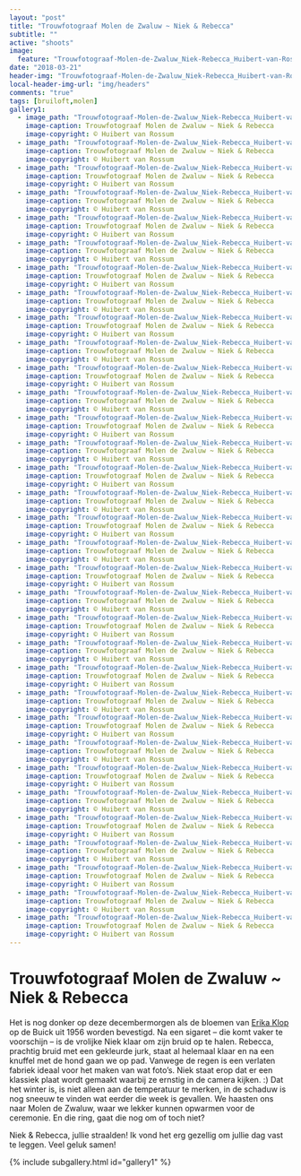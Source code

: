 ```yaml
---
layout: "post"
title: "Trouwfotograaf Molen de Zwaluw ~ Niek & Rebecca"
subtitle: ""
active: "shoots"
image:
  feature: "Trouwfotograaf-Molen-de-Zwaluw_Niek-Rebecca_Huibert-van-Rossum-Photography_16.jpg"
date: "2018-03-21"
header-img: "Trouwfotograaf-Molen-de-Zwaluw_Niek-Rebecca_Huibert-van-Rossum-Photography_16.jpg"
local-header-img-url: "img/headers"
comments: "true"
tags: [bruiloft,molen]
gallery1:
  - image_path: "Trouwfotograaf-Molen-de-Zwaluw_Niek-Rebecca_Huibert-van-Rossum-Photography_16.jpg"
    image-caption: Trouwfotograaf Molen de Zwaluw ~ Niek & Rebecca
    image-copyright: © Huibert van Rossum
  - image_path: "Trouwfotograaf-Molen-de-Zwaluw_Niek-Rebecca_Huibert-van-Rossum-Photography_24.jpg"
    image-caption: Trouwfotograaf Molen de Zwaluw ~ Niek & Rebecca
    image-copyright: © Huibert van Rossum
  - image_path: "Trouwfotograaf-Molen-de-Zwaluw_Niek-Rebecca_Huibert-van-Rossum-Photography_01.jpg"
    image-caption: Trouwfotograaf Molen de Zwaluw ~ Niek & Rebecca
    image-copyright: © Huibert van Rossum
  - image_path: "Trouwfotograaf-Molen-de-Zwaluw_Niek-Rebecca_Huibert-van-Rossum-Photography_02.jpg"
    image-caption: Trouwfotograaf Molen de Zwaluw ~ Niek & Rebecca
    image-copyright: © Huibert van Rossum
  - image_path: "Trouwfotograaf-Molen-de-Zwaluw_Niek-Rebecca_Huibert-van-Rossum-Photography_03.jpg"
    image-caption: Trouwfotograaf Molen de Zwaluw ~ Niek & Rebecca
    image-copyright: © Huibert van Rossum
  - image_path: "Trouwfotograaf-Molen-de-Zwaluw_Niek-Rebecca_Huibert-van-Rossum-Photography_04.jpg"
    image-caption: Trouwfotograaf Molen de Zwaluw ~ Niek & Rebecca
    image-copyright: © Huibert van Rossum
  - image_path: "Trouwfotograaf-Molen-de-Zwaluw_Niek-Rebecca_Huibert-van-Rossum-Photography_05.jpg"
    image-caption: Trouwfotograaf Molen de Zwaluw ~ Niek & Rebecca
    image-copyright: © Huibert van Rossum
  - image_path: "Trouwfotograaf-Molen-de-Zwaluw_Niek-Rebecca_Huibert-van-Rossum-Photography_06.jpg"
    image-caption: Trouwfotograaf Molen de Zwaluw ~ Niek & Rebecca
    image-copyright: © Huibert van Rossum
  - image_path: "Trouwfotograaf-Molen-de-Zwaluw_Niek-Rebecca_Huibert-van-Rossum-Photography_07.jpg"
    image-caption: Trouwfotograaf Molen de Zwaluw ~ Niek & Rebecca
    image-copyright: © Huibert van Rossum
  - image_path: "Trouwfotograaf-Molen-de-Zwaluw_Niek-Rebecca_Huibert-van-Rossum-Photography_08.jpg"
    image-caption: Trouwfotograaf Molen de Zwaluw ~ Niek & Rebecca
    image-copyright: © Huibert van Rossum
  - image_path: "Trouwfotograaf-Molen-de-Zwaluw_Niek-Rebecca_Huibert-van-Rossum-Photography_09.jpg"
    image-caption: Trouwfotograaf Molen de Zwaluw ~ Niek & Rebecca
    image-copyright: © Huibert van Rossum
  - image_path: "Trouwfotograaf-Molen-de-Zwaluw_Niek-Rebecca_Huibert-van-Rossum-Photography_10.jpg"
    image-caption: Trouwfotograaf Molen de Zwaluw ~ Niek & Rebecca
    image-copyright: © Huibert van Rossum
  - image_path: "Trouwfotograaf-Molen-de-Zwaluw_Niek-Rebecca_Huibert-van-Rossum-Photography_11.jpg"
    image-caption: Trouwfotograaf Molen de Zwaluw ~ Niek & Rebecca
    image-copyright: © Huibert van Rossum
  - image_path: "Trouwfotograaf-Molen-de-Zwaluw_Niek-Rebecca_Huibert-van-Rossum-Photography_12.jpg"
    image-caption: Trouwfotograaf Molen de Zwaluw ~ Niek & Rebecca
    image-copyright: © Huibert van Rossum
  - image_path: "Trouwfotograaf-Molen-de-Zwaluw_Niek-Rebecca_Huibert-van-Rossum-Photography_13.jpg"
    image-caption: Trouwfotograaf Molen de Zwaluw ~ Niek & Rebecca
    image-copyright: © Huibert van Rossum
  - image_path: "Trouwfotograaf-Molen-de-Zwaluw_Niek-Rebecca_Huibert-van-Rossum-Photography_14.jpg"
    image-caption: Trouwfotograaf Molen de Zwaluw ~ Niek & Rebecca
    image-copyright: © Huibert van Rossum
  - image_path: "Trouwfotograaf-Molen-de-Zwaluw_Niek-Rebecca_Huibert-van-Rossum-Photography_15.jpg"
    image-caption: Trouwfotograaf Molen de Zwaluw ~ Niek & Rebecca
    image-copyright: © Huibert van Rossum
  - image_path: "Trouwfotograaf-Molen-de-Zwaluw_Niek-Rebecca_Huibert-van-Rossum-Photography_16.jpg"
    image-caption: Trouwfotograaf Molen de Zwaluw ~ Niek & Rebecca
    image-copyright: © Huibert van Rossum
  - image_path: "Trouwfotograaf-Molen-de-Zwaluw_Niek-Rebecca_Huibert-van-Rossum-Photography_17.jpg"
    image-caption: Trouwfotograaf Molen de Zwaluw ~ Niek & Rebecca
    image-copyright: © Huibert van Rossum
  - image_path: "Trouwfotograaf-Molen-de-Zwaluw_Niek-Rebecca_Huibert-van-Rossum-Photography_18.jpg"
    image-caption: Trouwfotograaf Molen de Zwaluw ~ Niek & Rebecca
    image-copyright: © Huibert van Rossum
  - image_path: "Trouwfotograaf-Molen-de-Zwaluw_Niek-Rebecca_Huibert-van-Rossum-Photography_19.jpg"
    image-caption: Trouwfotograaf Molen de Zwaluw ~ Niek & Rebecca
    image-copyright: © Huibert van Rossum
  - image_path: "Trouwfotograaf-Molen-de-Zwaluw_Niek-Rebecca_Huibert-van-Rossum-Photography_20.jpg"
    image-caption: Trouwfotograaf Molen de Zwaluw ~ Niek & Rebecca
    image-copyright: © Huibert van Rossum
  - image_path: "Trouwfotograaf-Molen-de-Zwaluw_Niek-Rebecca_Huibert-van-Rossum-Photography_21.jpg"
    image-caption: Trouwfotograaf Molen de Zwaluw ~ Niek & Rebecca
    image-copyright: © Huibert van Rossum
  - image_path: "Trouwfotograaf-Molen-de-Zwaluw_Niek-Rebecca_Huibert-van-Rossum-Photography_22.jpg"
    image-caption: Trouwfotograaf Molen de Zwaluw ~ Niek & Rebecca
    image-copyright: © Huibert van Rossum
  - image_path: "Trouwfotograaf-Molen-de-Zwaluw_Niek-Rebecca_Huibert-van-Rossum-Photography_23.jpg"
    image-caption: Trouwfotograaf Molen de Zwaluw ~ Niek & Rebecca
    image-copyright: © Huibert van Rossum
  - image_path: "Trouwfotograaf-Molen-de-Zwaluw_Niek-Rebecca_Huibert-van-Rossum-Photography_24.jpg"
    image-caption: Trouwfotograaf Molen de Zwaluw ~ Niek & Rebecca
    image-copyright: © Huibert van Rossum
  - image_path: "Trouwfotograaf-Molen-de-Zwaluw_Niek-Rebecca_Huibert-van-Rossum-Photography_25.jpg"
    image-caption: Trouwfotograaf Molen de Zwaluw ~ Niek & Rebecca
    image-copyright: © Huibert van Rossum
  - image_path: "Trouwfotograaf-Molen-de-Zwaluw_Niek-Rebecca_Huibert-van-Rossum-Photography_26.jpg"
    image-caption: Trouwfotograaf Molen de Zwaluw ~ Niek & Rebecca
    image-copyright: © Huibert van Rossum
  - image_path: "Trouwfotograaf-Molen-de-Zwaluw_Niek-Rebecca_Huibert-van-Rossum-Photography_27.jpg"
    image-caption: Trouwfotograaf Molen de Zwaluw ~ Niek & Rebecca
    image-copyright: © Huibert van Rossum
  - image_path: "Trouwfotograaf-Molen-de-Zwaluw_Niek-Rebecca_Huibert-van-Rossum-Photography_28.jpg"
    image-caption: Trouwfotograaf Molen de Zwaluw ~ Niek & Rebecca
    image-copyright: © Huibert van Rossum
  - image_path: "Trouwfotograaf-Molen-de-Zwaluw_Niek-Rebecca_Huibert-van-Rossum-Photography_30.jpg"
    image-caption: Trouwfotograaf Molen de Zwaluw ~ Niek & Rebecca
    image-copyright: © Huibert van Rossum
  - image_path: "Trouwfotograaf-Molen-de-Zwaluw_Niek-Rebecca_Huibert-van-Rossum-Photography_31.jpg"
    image-caption: Trouwfotograaf Molen de Zwaluw ~ Niek & Rebecca
    image-copyright: © Huibert van Rossum
  - image_path: "Trouwfotograaf-Molen-de-Zwaluw_Niek-Rebecca_Huibert-van-Rossum-Photography_32.jpg"
    image-caption: Trouwfotograaf Molen de Zwaluw ~ Niek & Rebecca
    image-copyright: © Huibert van Rossum
---
```


# Trouwfotograaf Molen de Zwaluw ~ Niek & Rebecca

Het is nog donker op deze decembermorgen als de bloemen van [Erika Klop](http://www.loveforblooms.nl/) op de Buick uit 1956 worden bevestigd. Na een sigaret – die komt vaker te voorschijn – is de vrolijke Niek klaar om zijn bruid op te halen. Rebecca, prachtig bruid met een gekleurde jurk, staat al helemaal klaar en na een knuffel met de hond gaan we op pad. Vanwege de regen is een verlaten fabriek ideaal voor het maken van wat foto’s. Niek staat erop dat er een klassiek plaat wordt gemaakt waarbij ze ernstig in de camera kijken. :) Dat het winter is, is niet alleen aan de temperatuur te merken, in de schaduw is nog sneeuw te vinden wat eerder die week is gevallen. We haasten ons naar Molen de Zwaluw, waar we lekker kunnen opwarmen voor de ceremonie. En die ring, gaat die nog om of toch niet?

Niek & Rebecca, jullie straalden! Ik vond het erg gezellig om jullie dag vast te leggen. Veel geluk samen!

{% include subgallery.html id="gallery1" %}

